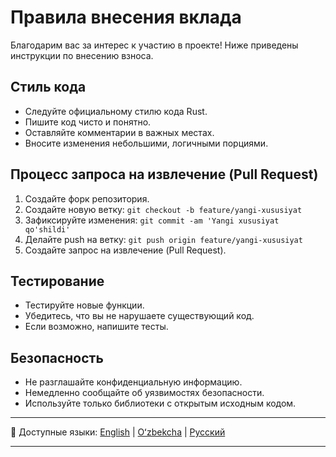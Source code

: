 # Правила внесения вклада

Благодарим вас за интерес к участию в проекте! Ниже приведены инструкции по внесению взноса.

## Стиль кода

- Следуйте официальному стилю кода Rust.
- Пишите код чисто и понятно.
- Оставляйте комментарии в важных местах.
- Вносите изменения небольшими, логичными порциями.

## Процесс запроса на извлечение (Pull Request)

1. Создайте форк репозитория.
2. Создайте новую ветку: `git checkout -b feature/yangi-xususiyat`
3. Зафиксируйте изменения: `git commit -am 'Yangi xususiyat qo'shildi'`
4. Делайте push на ветку: `git push origin feature/yangi-xususiyat`
5. Создайте запрос на извлечение (Pull Request).

## Тестирование

- Тестируйте новые функции.
- Убедитесь, что вы не нарушаете существующий код.
- Если возможно, напишите тесты.

## Безопасность

- Не разглашайте конфиденциальную информацию.
- Немедленно сообщайте об уязвимостях безопасности.
- Используйте только библиотеки с открытым исходным кодом.

---

📖 Доступные языки: [English](CONTRIBUTING.md) | [Oʻzbekcha](CONTRIBUTING.uz.md) | [Русский](CONTRIBUTING.ru.md)

---
